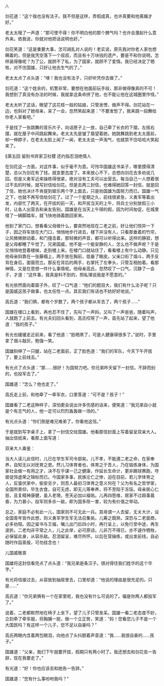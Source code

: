     八 

   剑花道：“这个我也没有法子。我不但是这样，弄假成真，也许真要和他离婚才好。”

   老太太哦了一声道：“那可使不得！你不明白他的那个脾气吗？也许会激起什么意外来。依我说，你就对他把话说明也好。”

   剑花笑道：“这是重要大事，怎可胡乱对人说的！老实说，原先我对你老人家也想瞒着的，但是我凭空落下一个叔叔，而且有十万块钱的遗产，要是不和你说明，怎样装得像呢？为了公，就顾不了私，为了国家，就顾不了爱情。我已经决定了牺牲，对不住国雄，只好让他去生气的了。”

   老太太点了点头道：“嗐！我也没有法子，只好听凭你去做了。”

   剑花道：“这个姓余的，机警非常，要想在他面前玩手段，那非做得像真的不可！我想到了真没有办法的时候，我就拿这条命拼了他，也不能让他在这城圈里作怪。”

   老太太听了这话，眼望了这花枝一般的姑娘，只管发愣，做声不得。剑花站在一边，也斜对了她母亲，呆了一会，忽然笑起来道：“不要发愁了，我来跳一段舞给你老人家看吧。”

   于是找了一张跳舞的音乐片子，向话匣子上一放，自己牵了长衣的下摆，左摇右摆，就在屋子中间跳起舞来。老太太先是皱了眉望着她，她跳舞跳到老太太面前，却一伸脖子，在老太太脸上闻了一闻，老太太说一声淘气，也就禁不住哈哈大笑起来了。

   §第五回 留别书弃家卫社稷 还约指忍泪绝情人

   在剑花这一方面，对这件事，似乎毫不为意。可怜华国雄这书呆子，哪里摸得清楚，总以为剑花有了钱，就变更态度了。本来放心不下，总想向剑花去多劝说几回。但是义勇军近来操练得很紧，绝对没有工夫可以出营去。每当自己一人想着很过不去的时候，就写封信给剑花。但是去两三封信，也难得她回答一封信，就是回了信，她也决计不肯提到娱乐两个字上面去，只是劝国雄为国努力而已。国雄一气之下，也就不再写信给剑花了。过了一个星期之久，前线很紧急，义勇军等着出发，内部忙了两天，在开拔的前一天，和开拔当天的上午，将兵士分别放假三小时，让各人出营去和亲友告别。国雄是在当天上午得的假，因为时间匆促，在城里借了一辆脚踏车，就飞快地骑着跑回家来。

   他到了家门口，想看看父母做什么，要突然地现在二老之前，好让他们惊异一下子，因之将车放在大门口，悄悄地步行进去，楼下并没有人，只看那垂着的竹帘，让风微微掀动着，和门撞击着，那轻微的声音，都可以听得出来。这样的静寂，想是父母都睡了午觉了。兄弟国威，他不是一个能安静的人，怎么也不做声呢？于是又悄悄地登着楼梯，走到楼上来。在楼门口就站住了，看看楼上有什么动静。只见他母亲斜靠在一张藤榻上，两手放在胸前，低垂了眼皮。父亲口衔了烟斗，两手反背在身后，面窗而立。那反在背后的两手，右掌托了左拳头，只管互相拍着。看那神情，又是在思想一件什么事情呢。他母亲高氏，忽然叹了一口气，沉静了一会子，才道：“这件事，我真是料不到的，照私理说我是不愿意的。”

   有光依然面向着窗子外，叹了一口气道：“他们的题目大，我们有什么法子呢？只是国威这孩子做事，也太任性一点。其实我们有话也不妨好好地说。”

   高氏道：“我们俩，都有个岁数了。两个孩子都从军去了，两个孩子……”

   国雄在楼口上看到，再也忍不住了，先叫了一声妈，又叫了一声爸爸，随着叫声，人就跑了上前去。有光夫妇回头看到，高氏哎呀了一声，首先站了起来，望了他道：“我的孩子。”

   有光也缓缓走近前来，看了他道：“脸晒黑了，可是人健康得很多了。”说时，手里拿了烟斗敲灰，勉强一笑。

   国雄斜伸了一只腿，站在二老面前，正了脸色道：“我们的军队，今天下午开拔了，要上前线去。”

   有光点了点头道：“那……很好！为国努力吧。你兄弟昨天留下一封信，不辞而别的，也投军去了。”

   国雄道：“怎么？他也走了。”

   高氏走上前，和他牵了一牵军衣，口里答道：“可不是？孩子！”

   国雄看了二老这种样子，深怕更会说出许多伤感的话来，便笑道：“我兄弟自小就是个有志气的人，他一定可以烈烈轰轰做一场的。”

   有光点头道：“你们倒是难兄难弟了，你看他这信。”

   于是就到写字桌子上，拿了一封信交给国雄。他看那信封面上写着留呈双亲大人。抽出信纸来，看那上面写道：

   双亲大人垂鉴：

   当大人读儿此信时，儿已在学生军司令部矣。儿不孝，不能遵二老之命，在家奉养，自知无以对抚育之恩。然儿习体育者也，体育之于吾人，乃在锻炼身体，为国家社会做一有用之才，决不在乎谋一己之健康，作延长生命计，更非踢球赛跑，夺彼徒饰虚荣之锦标而已。今国家多事，民族沦亡之惨，迫在目前，若儿学体育之人，反蛰伏家中，偷安旦夕，则吾人最初习体育之意义何在？父为有名之哲学家，全国所景仰，毕生衣食，自可无虑，即无儿等奉养，将不至陷于冻馁。母亲居心仁慈，且复精神康健，虽入老境，苍天必加以福佑。儿再四思维，居家不过趋事晨昏，为力甚小，投军则多杀一敌，即为国多除一害，较为有价值之举动。

   总之，家庭不必有此一儿，国家则不可无此一兵。其毋谓一人去留，无关大计，设全国青年皆作此想，则义勇军学生军无法召集矣。儿筹之既熟，深恐与二老面商，必多劝阻。因之留书与王福，嘱儿出门后四小时，再行呈上，以免行至中途，再生波折。二老均非平常之人，儿之此举，必可原谅。儿非万不得已，亦不遽作牺牲，必保留此身，从容杀敌。忍泪留呈，难尽所怀。以后在营操练，或出发前线，自必随时作函禀报，可勿挂念也！

   儿国威敬禀

   国雄将这封信看完点了点头道：“我兄弟是条汉子。很对得住我们姓华的这个华字。”

   有光将信接过去，从容放到抽屉里去，口里却道：“他说的理由是很充足的。只是……”

   高氏道：“你兄弟俩有一个在家里呢，我也没有什么可说的了。偏是你两人都投军了。”

   说着，二老都默然地在椅子上坐下，望了儿子只管发呆。国雄一看二老态度不妙，立刻牵了牵军服，将胸脯一挺，做一个立正势，笑道：“妈！您看您儿子不是一个大国民吗？有这样一个儿子，您不足以自豪吗？”

   高氏两眼内含着两包眼泪，向他点了头抖颤着声音道：“我……我很自豪的……孩子。”

   国雄道：“父亲，我们下午就要开拔，假期只有两小时了。我还想去和剑花告一告辞，现在我要走了。”

   有光道：“好！你也应该去和她告一告辞。”

   国雄道：“您有什么事吩咐我吗？”

